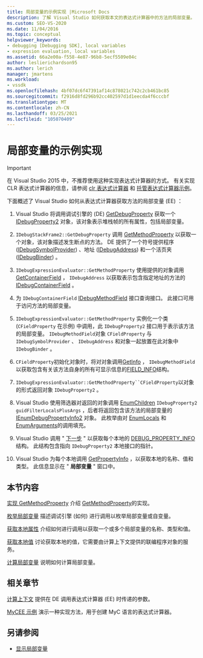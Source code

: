 ```yaml
---
title: 局部变量的示例实现 |Microsoft Docs
description: 了解 Visual Studio 如何获取本文的表达式计算器中的方法的局部变量。
ms.custom: SEO-VS-2020
ms.date: 11/04/2016
ms.topic: conceptual
helpviewer_keywords:
- debugging [Debugging SDK], local variables
- expression evaluation, local variables
ms.assetid: 66a2e00a-f558-4e87-96b8-5ecf5509e04c
author: leslierichardson95
ms.author: lerich
manager: jmartens
ms.workload:
- vssdk
ms.openlocfilehash: 4bf07dc6f47391af14c878021c742c2cb461bc85
ms.sourcegitcommit: f2916d8fd296b92cc402597d1d1eecda4f6cccbf
ms.translationtype: MT
ms.contentlocale: zh-CN
ms.lasthandoff: 03/25/2021
ms.locfileid: "105070409"
---
```

# <a name="sample-implementation-of-locals"></a>局部变量的示例实现
> [!IMPORTANT]
> 在 Visual Studio 2015 中，不推荐使用这种实现表达式计算器的方式。 有关实现 CLR 表达式计算器的信息，请参阅 [clr 表达式计算器](https://github.com/Microsoft/ConcordExtensibilitySamples/wiki/CLR-Expression-Evaluators) 和 [托管表达式计算器示例](https://github.com/Microsoft/ConcordExtensibilitySamples/wiki/Managed-Expression-Evaluator-Sample)。

 下面概述了 Visual Studio 如何从表达式计算器获取方法的局部变量 (EE) ：

1. Visual Studio 将调用调试引擎的 (DE) [GetDebugProperty](../../extensibility/debugger/reference/idebugstackframe2-getdebugproperty.md) 获取一个 [IDebugProperty2](../../extensibility/debugger/reference/idebugproperty2.md) 对象，该对象表示堆栈帧的所有属性，包括局部变量。

2. `IDebugStackFrame2::GetDebugProperty` 调用 [GetMethodProperty](../../extensibility/debugger/reference/idebugexpressionevaluator-getmethodproperty.md) 以获取一个对象，该对象描述发生断点的方法。 DE 提供了一个符号提供程序 ([IDebugSymbolProvider](../../extensibility/debugger/reference/idebugsymbolprovider.md)) 、地址 ([IDebugAddress](../../extensibility/debugger/reference/idebugaddress.md)) 和一个活页夹 ([IDebugBinder](../../extensibility/debugger/reference/idebugbinder.md)) 。

3. `IDebugExpressionEvaluator::GetMethodProperty` 使用提供的对象调用 [GetContainerField](../../extensibility/debugger/reference/idebugsymbolprovider-getcontainerfield.md) ， `IDebugAddress` 以获取表示包含指定地址的方法的 [IDebugContainerField](../../extensibility/debugger/reference/idebugcontainerfield.md) 。

4. 为 `IDebugContainerField` [IDebugMethodField](../../extensibility/debugger/reference/idebugmethodfield.md) 接口查询接口。 此接口可用于访问方法的局部变量。

5. `IDebugExpressionEvaluator::GetMethodProperty` 实例化一个类 (`CFieldProperty` 在示例) 中调用，此 `IDebugProperty2` 接口用于表示该方法的局部变量。 `IDebugMethodField`对象 `CFieldProperty` 与 `IDebugSymbolProvider` 、 `IDebugAddress` 和对象一起放置在此对象中 `IDebugBinder` 。

6. `CFieldProperty`初始化对象时，将对对象调用[GetInfo](../../extensibility/debugger/reference/idebugfield-getinfo.md) ， `IDebugMethodField` 以获取包含有关该方法自身的所有可显示信息的[FIELD_INFO](../../extensibility/debugger/reference/field-info.md)结构。

7. `IDebugExpressionEvaluator::GetMethodProperty``CFieldProperty`以对象的形式返回对象 `IDebugProperty2` 。

8. Visual Studio 使用筛选器对返回的对象调用 [EnumChildren](../../extensibility/debugger/reference/idebugproperty2-enumchildren.md) `IDebugProperty2` `guidFilterLocalsPlusArgs` ，后者将返回包含该方法的局部变量的 [IEnumDebugPropertyInfo2](../../extensibility/debugger/reference/ienumdebugpropertyinfo2.md) 对象。 此枚举由对 [EnumLocals](../../extensibility/debugger/reference/idebugmethodfield-enumlocals.md) 和 [EnumArguments](../../extensibility/debugger/reference/idebugmethodfield-enumarguments.md)的调用填充。

9. Visual Studio 调用 " [下一步](../../extensibility/debugger/reference/ienumdebugpropertyinfo2-next.md) " 以获取每个本地的 [DEBUG_PROPERTY_INFO](../../extensibility/debugger/reference/debug-property-info.md) 结构。 此结构包含指向 `IDebugProperty2` 本地接口的指针。

10. Visual Studio 为每个本地调用 [GetPropertyInfo](../../extensibility/debugger/reference/idebugproperty2-getpropertyinfo.md) ，以获取本地的名称、值和类型。 此信息显示在 " **局部变量** " 窗口中。

## <a name="in-this-section"></a>本节内容
 [实现 GetMethodProperty](../../extensibility/debugger/implementing-getmethodproperty.md) 介绍 [GetMethodProperty](../../extensibility/debugger/reference/idebugexpressionevaluator-getmethodproperty.md)的实现。

 [枚举局部变量](../../extensibility/debugger/enumerating-locals.md) 描述调试引擎 (如何) 进行调用以枚举局部变量或自变量。

 [获取本地属性](../../extensibility/debugger/getting-local-properties.md) 介绍如何进行调用以获取一个或多个局部变量的名称、类型和值。

 [获取本地值](../../extensibility/debugger/getting-local-values.md) 讨论获取本地的值，它需要由计算上下文提供的联编程序对象的服务。

 [计算局部变量](../../extensibility/debugger/evaluating-locals.md) 说明如何计算局部变量。

## <a name="related-sections"></a>相关章节
 [计算上下文](../../extensibility/debugger/evaluation-context.md) 提供在 DE 调用表达式计算器 (EE) 时传递的参数。

 [MyCEE 示例](/previous-versions/) 演示一种实现方法，用于创建 MyC 语言的表达式计算器。

## <a name="see-also"></a>另请参阅
- [显示局部变量](../../extensibility/debugger/displaying-locals.md)
